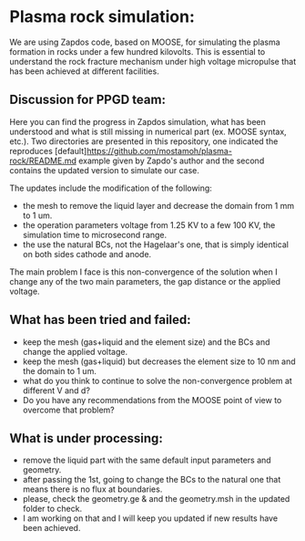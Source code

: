 # Plasma rock simulation:
We are using Zapdos code, based on MOOSE, for simulating the plasma formation in rocks under a few hundred kilovolts. This is essential to understand the rock fracture mechanism under high voltage micropulse that has been achieved at different facilities. 

Discussion for PPGD team:
-------------------------
Here you can find the progress in Zapdos simulation, what has been understood and what is still missing in numerical part (ex. MOOSE syntax, etc.). Two directories are presented in this repository, one indicated the reproduces [default]https://github.com/mostamoh/plasma-rock/README.md example given by Zapdo's author and the second contains the updated version to simulate our case. 

The updates include the modification of the following: 
 - the mesh to remove the liquid layer and decrease the domain from 1 mm to 1 um. 
 - the operation parameters voltage from 1.25 KV to a few 100 KV, the simulation time to microsecond range. 
 - the use the natural BCs, not the Hagelaar's one, that is simply identical on both sides cathode and anode. 

The main problem I face is this non-convergence of the solution when I change any of the two main parameters, the gap distance or the applied voltage. 

What has been tried and failed: 
-
 - keep the mesh (gas+liquid and the element size) and the BCs and change the applied voltage. 
 - keep the mesh (gas+liquid) but decreases the element size to 10 nm and the domain to 1 um. 
 - what do you think to continue to solve the non-convergence problem at different V and d? 
 - Do you have any recommendations from the MOOSE point of view to overcome that problem?

What is under processing: 
-
 - remove the liquid part with the same default input parameters and geometry. 
 - after passing the 1st, going to change the BCs to the natural one that means there is no flux at boundaries. 
 - please, check the geometry.ge & and the geometry.msh in the updated folder to check. 
 - I am working on that and I will keep you updated if new results have been achieved. 

